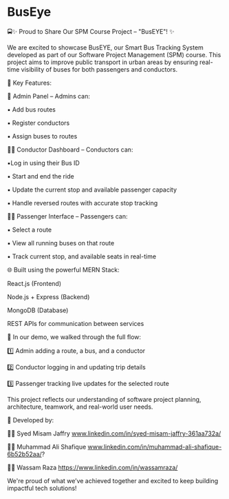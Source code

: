 # BusEye
🚍✨ Proud to Share Our SPM Course Project – "BusEYE"! ✨

We are excited to showcase BusEYE, our Smart Bus Tracking System developed as part of our Software Project Management (SPM) course. This project aims to improve public transport in urban areas by ensuring real-time visibility of buses for both passengers and conductors.

🔧 Key Features:

👤 Admin Panel – Admins can:
 
 ▪️ Add bus routes
 
 ▪️ Register conductors

 ▪️ Assign buses to routes

🧑‍✈️ Conductor Dashboard – Conductors can:
 
 ▪️Log in using their Bus ID
 
 ▪️ Start and end the ride
 
 ▪️ Update the current stop and available passenger capacity
 
 ▪️ Handle reversed routes with accurate stop tracking

🧍‍♂️ Passenger Interface – Passengers can:

 ▪️ Select a route
 
 ▪️ View all running buses on that route
 
 ▪️ Track current stop, and available seats in real-time



🌐 Built using the powerful MERN Stack:

React.js (Frontend)

Node.js + Express (Backend)

MongoDB (Database)

REST APIs for communication between services


🎥 In our demo, we walked through the full flow:

 1️⃣ Admin adding a route, a bus, and a conductor
 
 2️⃣ Conductor logging in and updating trip details
 
 3️⃣ Passenger tracking live updates for the selected route

This project reflects our understanding of software project planning, architecture, teamwork, and real-world user needs.


🤝 Developed by:

 👨‍💻 Syed Misam Jaffry www.linkedin.com/in/syed-misam-jaffry-361aa732a/
 
 👨‍💻 Muhammad Ali Shafique  www.linkedin.com/in/muhammad-ali-shafique-6b52b52aa/?
 
 👨‍💻 Wassam Raza https://www.linkedin.com/in/wassamraza/


We're proud of what we’ve achieved together and excited to keep building impactful tech solutions!


